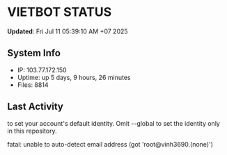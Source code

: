 # VIETBOT STATUS
**Updated**: Fri Jul 11 05:39:10 AM +07 2025

## System Info
- IP: 103.77.172.150
- Uptime: up 5 days, 9 hours, 26 minutes
- Files: 8814

## Last Activity

to set your account's default identity.
Omit --global to set the identity only in this repository.

fatal: unable to auto-detect email address (got 'root@vinh3690.(none)')
